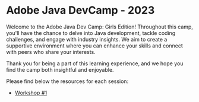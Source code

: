 # Adobe Java DevCamp - 2023

Welcome to the Adobe Java Dev Camp: Girls Edition!
Throughout this camp, you'll have the chance to delve into Java development, tackle coding challenges, and engage with
industry insights.
We aim to create a supportive environment where you can enhance your skills and connect with peers who share your
interests.

Thank you for being a part of this learning experience, and we hope you find the camp both insightful and enjoyable.

Please find below the resources for each session:

- [Workshop #1](workshop1/README.md)
